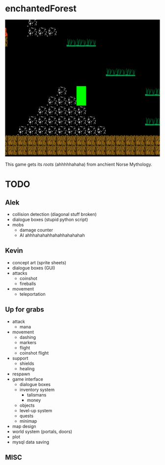 
# enchantedForest

![Game Play Image](gameplayimg.png)

This game gets its _roots_ (ahhhhhahaha) from anchient Norse Mythology.

# TODO
## Alek
- collision detection (diagonal stuff broken)
- dialogue boxes (stupid python script)
- mobs
  * damage counter
  * AI ahhhahahahhahahhahahahah

## Kevin
- concept art (sprite sheets)
- dialogue boxes (GUI)
- attacks
  * coinshot
  * fireballs
- movement
  * teleportation

## Up for grabs
- attack
  * mana
- movement
  * dashing
  * markers 
  * flight
  * coinshot flight
- support
  * shields
  * healing
- respawn
- game interface
   * dialogue boxes
   * inventory system
      * talismans
      * money
   * objects
   * level-up system
   * quests
   * minimap
- map design
- world system (portals, doors)
- plot
- mysql data saving

## MISC

